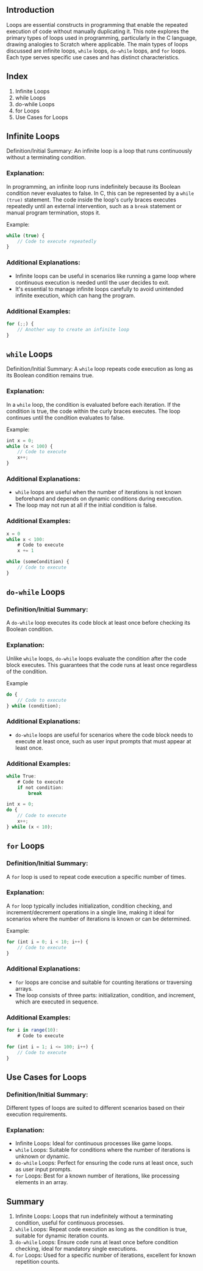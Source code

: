 ## Introduction

Loops are essential constructs in programming that enable the repeated execution of code without manually duplicating it. This note explores the primary types of loops used in programming, particularly in the C language, drawing analogies to Scratch where applicable. The main types of loops discussed are infinite loops, `while` loops, `do-while` loops, and `for` loops. Each type serves specific use cases and has distinct characteristics.

## Index

1. Infinite Loops
2. while Loops
3. do-while Loops
4. for Loops
5. Use Cases for Loops

## Infinite Loops
Definition/Initial Summary:
An infinite loop is a loop that runs continuously without a terminating condition.

### Explanation:
In programming, an infinite loop runs indefinitely because its Boolean condition never evaluates to false. In C, this can be represented by a `while (true)` statement. The code inside the loop's curly braces executes repeatedly until an external intervention, such as a `break` statement or manual program termination, stops it.

Example:

```javascript
while (true) {
    // Code to execute repeatedly
}
```

### Additional Explanations:

- Infinite loops can be useful in scenarios like running a game loop where continuous execution is needed until the user decides to exit.
- It's essential to manage infinite loops carefully to avoid unintended infinite execution, which can hang the program.

### Additional Examples:
```javascript
for (;;) {
    // Another way to create an infinite loop
}
```

## `while` Loops
Definition/Initial Summary:
A `while` loop repeats code execution as long as its Boolean condition remains true.

### Explanation:
In a `while` loop, the condition is evaluated before each iteration. If the condition is true, the code within the curly braces executes. The loop continues until the condition evaluates to false.

Example:

```javascript
int x = 0;
while (x < 100) {
    // Code to execute
    x++;
}
```

### Additional Explanations:

- `while` loops are useful when the number of iterations is not known beforehand and depends on dynamic conditions during execution.
- The loop may not run at all if the initial condition is false.

### Additional Examples:

```javascript
x = 0
while x < 100:
    # Code to execute
    x += 1
```

```javascript
while (someCondition) {
    // Code to execute
}
```

## `do-while` Loops
### Definition/Initial Summary:
A `do-while` loop executes its code block at least once before checking its Boolean condition.

### Explanation:

Unlike `while` loops, `do-while` loops evaluate the condition after the code block executes. This guarantees that the code runs at least once regardless of the condition.

Example

```javascript
do {
    // Code to execute
} while (condition);
```

### Additional Explanations:

- `do-while` loops are useful for scenarios where the code block needs to execute at least once, such as user input prompts that must appear at least once.

### Additional Examples:

```javascript
while True:
    # Code to execute
    if not condition:
        break
```

```javascript
int x = 0;
do {
    // Code to execute
    x++;
} while (x < 10);
```

## `for` Loops

### Definition/Initial Summary:
A `for` loop is used to repeat code execution a specific number of times.

### Explanation:
A `for` loop typically includes initialization, condition checking, and increment/decrement operations in a single line, making it ideal for scenarios where the number of iterations is known or can be determined.

Example:

```javascript
for (int i = 0; i < 10; i++) {
    // Code to execute
}
```

### Additional Explanations:

- `for` loops are concise and suitable for counting iterations or traversing arrays.
- The loop consists of three parts: initialization, condition, and increment, which are executed in sequence.

### Additional Examples:

```javascript
for i in range(10):
    # Code to execute
```

```javascript
for (int i = 1; i <= 100; i++) {
    // Code to execute
}
```
## Use Cases for Loops

### Definition/Initial Summary:
Different types of loops are suited to different scenarios based on their execution requirements.

### Explanation:

- Infinite Loops: Ideal for continuous processes like game loops.
- `while` Loops: Suitable for conditions where the number of iterations is unknown or dynamic.
- `do-while` Loops: Perfect for ensuring the code runs at least once, such as user input prompts.
- `for` Loops: Best for a known number of iterations, like processing elements in an array.

## Summary

1. Infinite Loops: Loops that run indefinitely without a terminating condition, useful for continuous processes.
2. `while` Loops: Repeat code execution as long as the condition is true, suitable for dynamic iteration counts.
3. `do-while` Loops: Ensure code runs at least once before condition checking, ideal for mandatory single executions.
4. `for` Loops: Used for a specific number of iterations, excellent for known repetition counts.

